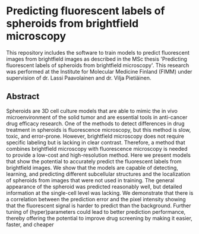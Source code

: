 # Predicting fluorescent labels of spheroids from brightfield microscopy
This repository includes the software to train models to predict fluorescent images from brightfield images as described in the MSc thesis 'Predicting fluorescent labels of spheroids from brightfield microscopy'. This research was performed at the Institute for Molecular Medicine Finland (FIMM) under supervision of dr. Lassi Paavolainen and dr. Vilja Pietiäinen.

## Abstract
Spheroids are 3D cell culture models that are able to mimic the in vivo microenvironment of the solid tumor and are essential tools in anti-cancer drug efficacy research. One of the methods to detect differences in drug treatment in spheroids is fluorescence microscopy, but this method is slow, toxic, and error-prone. However, brightfield microscopy does not require specific labeling but is lacking in clear contrast. Therefore, a method that combines brightfield microscopy with fluorescence microscopy is needed to provide a low-cost and high-resolution method. Here we present models that show the potential to accurately predict the fluorescent labels from brightfield images. We show that the models are capable of detecting, learning, and predicting different subcellular structures and the localization of spheroids from images that were not used in training. The general appearance of the spheroid was predicted reasonably well, but detailed information at the single-cell level was lacking. We demonstrate that there is a correlation between the prediction error and the pixel intensity showing that the fluorescent signal is harder to predict than the background. Further tuning of (hyper)parameters could lead to better prediction performance, thereby offering the potential to improve drug screening by making it easier, faster, and cheaper
